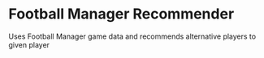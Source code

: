 # Football Manager Recommender
Uses Football Manager game data and recommends alternative players to given player
